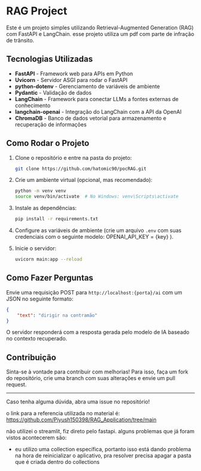 # RAG Project

Este é um projeto simples utilizando Retrieval-Augmented Generation (RAG) com
FastAPI e LangChain. esse projeto utiliza um pdf com parte de infração de
trânsito.

## Tecnologias Utilizadas

- **FastAPI** - Framework web para APIs em Python
- **Uvicorn** - Servidor ASGI para rodar o FastAPI
- **python-dotenv** - Gerenciamento de variáveis de ambiente
- **Pydantic** - Validação de dados
- **LangChain** - Framework para conectar LLMs a fontes externas de conhecimento
- **langchain-openai** - Integração do LangChain com a API da OpenAI
- **ChromaDB** - Banco de dados vetorial para armazenamento e recuperação de
  informações

## Como Rodar o Projeto

1. Clone o repositório e entre na pasta do projeto:
   ```bash
   git clone https://github.com/hatomic90/pocRAG.git
   ```

2. Crie um ambiente virtual (opcional, mas recomendado):
   ```bash
   python -m venv venv
   source venv/bin/activate  # No Windows: venv\Scripts\activate
   ```

3. Instale as dependências:
   ```bash
   pip install -r requirements.txt
   ```

4. Configure as variáveis de ambiente (crie um arquivo `.env` com suas
   credenciais com o seguinte modelo: OPENAI_API_KEY = {key} ).

5. Inicie o servidor:
   ```bash
   uvicorn main:app --reload
   ```

## Como Fazer Perguntas

Envie uma requisição POST para `http://localhost:{porta}/ai` com um JSON no
seguinte formato:

```json
{
    "text": "dirigir na contramão"
}
```

O servidor responderá com a resposta gerada pelo modelo de IA baseado no
contexto recuperado.

## Contribuição

Sinta-se à vontade para contribuir com melhorias! Para isso, faça um fork do
repositório, crie uma branch com suas alterações e envie um pull request.

---

Caso tenha alguma dúvida, abra uma issue no repositório!

o link para a referencia utilizada no material é:
https://github.com/Piyush150398/RAG_Application/tree/main

não utilizei o streamlit, fiz direto pelo fastapi. alguns problemas que já foram
vistos acontecerem são:

- eu utilizo uma collection específica, portanto isso está dando problema na
  hora de reinicializar o aplicativo, pra resolver precisa apagar a pasta que é
  criada dentro do collections
